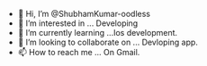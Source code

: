 - 👋 Hi, I’m @ShubhamKumar-oodless
- 👀 I’m interested in ... Developing
- 🌱 I’m currently learning ...Ios development.
- 💞️ I’m looking to collaborate on ... Devloping app.
- 📫 How to reach me ... On Gmail.

<!---
ShubhamKumar-oodless/ShubhamKumar-oodless is a ✨ special ✨ repository because its `README.md` (this file) appears on your GitHub profile.
You can click the Preview link to take a look at your changes.
--->
